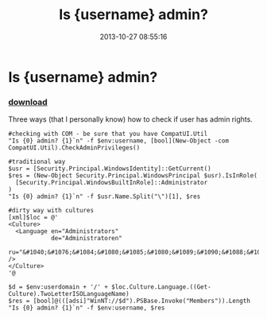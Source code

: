 ﻿---
pid:            4563
poster:         greg zakharov
title:          Is {username} admin?
date:           2013-10-27 08:55:16
format:         posh
parent:         0
parent:         0

---

# Is {username} admin?

### [download](4563.ps1)

Three ways (that I personally know) how to check if user has admin rights.

```posh
#checking with COM - be sure that you have CompatUI.Util
"Is {0} admin? {1}`n" -f $env:username, [bool](New-Object -com CompatUI.Util).CheckAdminPrivileges()

#traditional way
$usr = [Security.Principal.WindowsIdentity]::GetCurrent()
$res = (New-Object Security.Principal.WindowsPrincipal $usr).IsInRole(
  [Security.Principal.WindowsBuiltInRole]::Administrator
)
"Is {0} admin? {1}`n" -f $usr.Name.Split("\")[1], $res

#dirty way with cultures
[xml]$loc = @'
<Culture>
  <Language en="Administrators"
            de="Administratoren"
            ru="&#1040;&#1076;&#1084;&#1080;&#1085;&#1080;&#1089;&#1090;&#1088;&#1072;&#1090;&#1086;&#1088;&#1099;" />
</Culture>
'@

$d = $env:userdomain + '/' + $loc.Culture.Language.((Get-Culture).TwoLetterISOLanguageName)
$res = [bool]@(([adsi]"WinNT://$d").PSBase.Invoke("Members")).Length
"Is {0} admin? {1}`n" -f $env:username, $res
```
